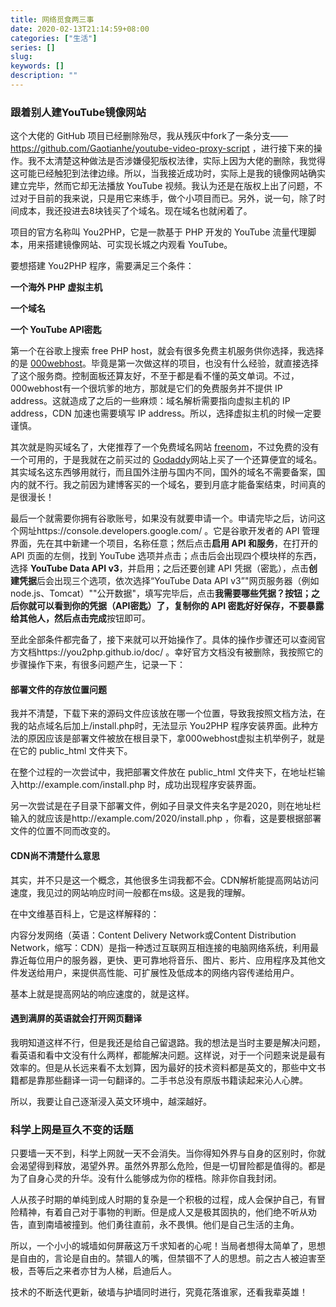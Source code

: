 ```yaml
---
title: 网络觅食两三事
date: 2020-02-13T21:14:59+08:00
categories: ["生活"]
series: []
slug: 
keywords: []
description: ""
---
```


### 跟着别人建YouTube镜像网站

这个大佬的 GitHub 项目已经删除殆尽，我从残灰中fork了一条分支——https://github.com/Gaotianhe/youtube-video-proxy-script ，进行接下来的操作。我不太清楚这种做法是否涉嫌侵犯版权法律，实际上因为大佬的删除，我觉得这可能已经触犯到法律边缘。所以，当我接近成功时，实际上是我的镜像网站确实建立完毕，然而它却无法播放 YouTube 视频。我认为还是在版权上出了问题，不过对于目前的我来说，只是用它来练手，做个小项目而已。另外，说一句，除了时间成本，我还投进去8块钱买了个域名。现在域名也就闲着了。

<!--more-->

项目的官方名称叫 You2PHP，它是一款基于 PHP 开发的 YouTube 流量代理脚本，用来搭建镜像网站、可实现长城之内观看 YouTube。

要想搭建 You2PHP 程序，需要满足三个条件：

**一个海外 PHP 虚拟主机**

**一个域名**

**一个 YouTube API密匙**

第一个在谷歌上搜索 free PHP host，就会有很多免费主机服务供你选择，我选择的是 [000webhost](https://www.000webhost.com/)。毕竟是第一次做这样的项目，也没有什么经验，就直接选择了这个服务商。控制面板还算友好，不至于都是看不懂的英文单词。不过，000webhost有一个很坑爹的地方，那就是它们的免费服务并不提供 IP address。这就造成了之后的一些麻烦：域名解析需要指向虚拟主机的 IP address，CDN 加速也需要填写 IP address。所以，选择虚拟主机的时候一定要谨慎。

其次就是购买域名了，大佬推荐了一个免费域名网站 [freenom](https://www.freenom.com/zh/index.html?lang=zh)，不过免费的没有一个可用的，于是我就在之前买过的 [Godaddy](https://sg.godaddy.com/domains/domain-name-search)网站上买了一个还算便宜的域名。其实域名这东西够用就行，而且国外注册与国内不同，国外的域名不需要备案，国内的就不行。我之前因为建博客买的一个域名，要到月底才能备案结束，时间真的是很漫长！

最后一个就需要你拥有谷歌账号，如果没有就要申请一个。申请完毕之后，访问这个网址https://console.developers.google.com/ 。它是谷歌开发者的 API 管理界面，先在其中新建一个项目，名称任意；然后点击**启用 API 和服务**，在打开的 API 页面的左侧，找到 YouTube 选项并点击；点击后会出现四个模块样的东西，选择 **YouTube Data API v3**，并启用；之后还要创建 API 凭据（密匙），点击**创建凭据**后会出现三个选项，依次选择“YouTube Data API v3”"网页服务器（例如 node.js、Tomcat）""公开数据"，填写完毕后，点击**我需要哪些凭据？**按钮；之后你就可以看到你的凭据（API密匙）了，复制你的 API 密匙好好保存，不要暴露给其他人，然后点击**完成**按钮即可。

至此全部条件都完备了，接下来就可以开始操作了。具体的操作步骤还可以查阅官方文档https://you2php.github.io/doc/ 。幸好官方文档没有被删除，我按照它的步骤操作下来，有很多问题产生，记录一下：

#### 部署文件的存放位置问题

我并不清楚，下载下来的源码文件应该放在哪一个位置，导致我按照文档方法，在我的站点域名后加上/install.php时，无法显示 You2PHP 程序安装界面。此种方法的原因应该是部署文件被放在根目录下，拿000webhost虚拟主机举例子，就是在它的 public_html 文件夹下。

在整个过程的一次尝试中，我把部署文件放在 public_html 文件夹下，在地址栏输入http://example.com/install.php 时，成功出现程序安装界面。

另一次尝试是在子目录下部署文件，例如子目录文件夹名字是2020，则在地址栏输入的就应该是http://example.com/2020/install.php ，你看，这是要根据部署文件的位置不同而改变的。

#### CDN尚不清楚什么意思

其实，并不只是这一个概念，其他很多生词我都不会。CDN解析能提高网站访问速度，我见过的网站响应时间一般都在ms级。这是我的理解。

在中文维基百科上，它是这样解释的：

内容分发网络（英语：Content Delivery Network或Content Distribution Network，缩写：CDN）是指一种透过互联网互相连接的电脑网络系统，利用最靠近每位用户的服务器，更快、更可靠地将音乐、图片、影片、应用程序及其他文件发送给用户，来提供高性能、可扩展性及低成本的网络内容传递给用户。

基本上就是提高网站的响应速度的，就是这样。

#### 遇到满屏的英语就会打开网页翻译

我明知道这样不行，但是我还是给自己留退路。我的想法是当时主要是解决问题，看英语和看中文没有什么两样，都能解决问题。这样说，对于一个问题来说是最有效率的。但是从长远来看不太划算，因为最好的技术资料都是英文的，那些中文书籍都是靠那些翻译一词一句翻译的。二手书总没有原版书籍读起来沁人心脾。

所以，我要让自己逐渐浸入英文环境中，越深越好。



### 科学上网是亘久不变的话题

只要墙一天不到，科学上网就一天不会消失。当你得知外界与自身的区别时，你就会渴望得到释放，渴望外界。虽然外界那么危险，但是一切冒险都是值得的。都是为了自身心灵的升华。没有什么能够成为你的桎梏。除非你自我封闭。

人从孩子时期的单纯到成人时期的复杂是一个积极的过程，成人会保护自己，有冒险精神，有着自己对于事物的判断。但是成人又是极其固执的，他们绝不听从劝告，直到南墙被撞到。他们勇往直前，永不畏惧。他们是自己生活的主角。

所以，一个小小的城墙如何屏蔽这万千求知者的心呢！当局者想得太简单了，思想是自由的，言论是自由的。禁锢人的嘴，但禁锢不了人的思想。前之古人被迫害至极，吾等后之来者亦甘为人梯，启迪后人。

技术的不断迭代更新，破墙与护墙同时进行，究竟花落谁家，还看我辈英雄！